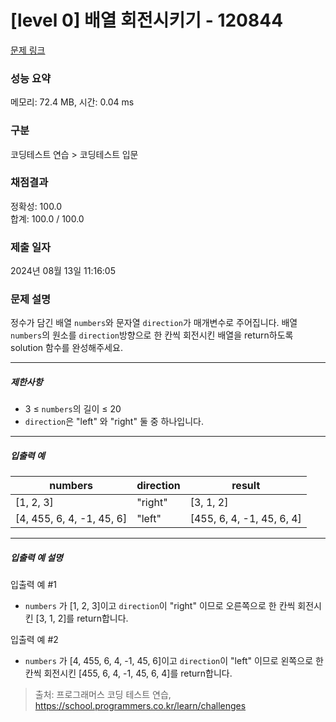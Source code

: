 # [level 0] 배열 회전시키기 - 120844 

[문제 링크](https://school.programmers.co.kr/learn/courses/30/lessons/120844) 

### 성능 요약

메모리: 72.4 MB, 시간: 0.04 ms

### 구분

코딩테스트 연습 > 코딩테스트 입문

### 채점결과

정확성: 100.0<br/>합계: 100.0 / 100.0

### 제출 일자

2024년 08월 13일 11:16:05

### 문제 설명

<p>정수가 담긴 배열 <code>numbers</code>와 문자열&nbsp;<code>direction</code>가 매개변수로 주어집니다. 배열 <code>numbers</code>의 원소를 <code>direction</code>방향으로 한 칸씩 회전시킨 배열을 return하도록 solution 함수를 완성해주세요.</p>

<hr>

<h5>제한사항</h5>

<ul>
<li>3 ≤ <code>numbers</code>의 길이 ≤ 20</li>
<li><code>direction</code>은 "left" 와 "right" 둘 중 하나입니다.</li>
</ul>

<hr>

<h5>입출력 예</h5>
<table class="table">
        <thead><tr>
<th>numbers</th>
<th>direction</th>
<th>result</th>
</tr>
</thead>
        <tbody><tr>
<td>[1, 2, 3]</td>
<td>"right"</td>
<td>[3, 1, 2]</td>
</tr>
<tr>
<td>[4, 455, 6, 4, -1, 45, 6]</td>
<td>"left"</td>
<td>[455, 6, 4, -1, 45, 6, 4]</td>
</tr>
</tbody>
      </table>
<hr>

<h5>입출력 예 설명</h5>

<p>입출력 예 #1</p>

<ul>
<li><code>numbers</code> 가 [1, 2, 3]이고 <code>direction</code>이 "right" 이므로 오른쪽으로 한 칸씩 회전시킨 [3, 1, 2]를 return합니다.</li>
</ul>

<p>입출력 예 #2</p>

<ul>
<li><code>numbers</code> 가 [4, 455, 6, 4, -1, 45, 6]이고 <code>direction</code>이 "left" 이므로 왼쪽으로 한 칸씩 회전시킨 [455, 6, 4, -1, 45, 6, 4]를 return합니다.</li>
</ul>


> 출처: 프로그래머스 코딩 테스트 연습, https://school.programmers.co.kr/learn/challenges